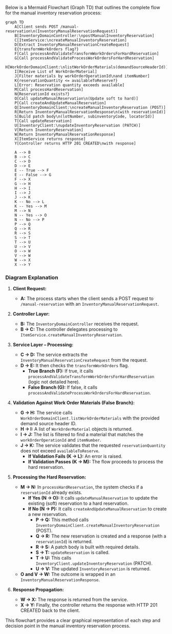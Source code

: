 Below is a Mermaid Flowchart (Graph TD) that outlines the complete flow for the manual inventory reservation process:

```mermaid
graph TD
    A[Client sends POST /manual-reservation\n(InventoryManualReservationRequest)]
    B[InventoryDomainController:\npostManualInventoryReservation]
    C[ItemService:\ncreateManualInventoryReservation]
    D[Extract InventoryManualReservationCreateRequest]
    E{transformWorkOrders flag?}
    F[Call processAndValidateTransformWorkOrdersForHardReservation]
    G[Call processAndValidateProcessWorkOrdersForHardReservation]
    H[WorkOrderDomainClient:\nlistWorkOrderMaterials(demandSourceHeaderId)]
    I[Receive List of WorkOrderMaterial]
    J[Filter materials by workOrderOperationId\nand itemNumber]
    K{reservationQuantity <= availableToReserve?}
    L[Error: Reservation quantity exceeds available]
    M[Call processHardReservation]
    N{ReservationId exists?}
    O[Call updateManualReservation\n(Update soft to hard)]
    P[Call createAndUpdateManualReservation]
    Q[InventoryDomainClient:\ncreateManualInventoryReservation (POST)]
    R[Return InventoryManualReservationResponse\n(with reservationId)]
    S[Build patch body\n(lotNumber, subinventoryCode, locatorId)]
    T[Call updateReservation]
    U[InventoryClient:\nupdateInventoryReservation (PATCH)]
    V[Return InventoryReservation]
    W[Return InventoryManualReservationResponse]
    X[ItemService returns response]
    Y[Controller returns HTTP 201 CREATED\nwith response]

    A --> B
    B --> C
    C --> D
    D --> E
    E -- True --> F
    E -- False --> G
    F --> X
    G --> H
    H --> I
    I --> J
    J --> K
    K -- No --> L
    K -- Yes --> M
    M --> N
    N -- Yes --> O
    N -- No --> P
    P --> Q
    Q --> R
    R --> S
    S --> T
    T --> U
    U --> V
    O --> W
    V --> W
    W --> X
    X --> Y
```

### Diagram Explanation

1. **Client Request:**  
   - **A:** The process starts when the client sends a POST request to `/manual-reservation` with an `InventoryManualReservationRequest`.

2. **Controller Layer:**  
   - **B:** The `InventoryDomainController` receives the request.
   - **B → C:** The controller delegates processing to `ItemService.createManualInventoryReservation`.

3. **Service Layer – Processing:**  
   - **C → D:** The service extracts the `InventoryManualReservationCreateRequest` from the request.
   - **D → E:** It then checks the `transformWorkOrders` flag.
     - **True Branch (F):** If true, it calls `processAndValidateTransformWorkOrdersForHardReservation` (logic not detailed here).
     - **False Branch (G):** If false, it calls `processAndValidateProcessWorkOrdersForHardReservation`.

4. **Validation Against Work Order Materials (False Branch):**  
   - **G → H:** The service calls `WorkOrderDomainClient.listWorkOrderMaterials` with the provided demand source header ID.
   - **H → I:** A list of `WorkOrderMaterial` objects is returned.
   - **I → J:** The list is filtered to find a material that matches the `workOrderOperationId` and `itemNumber`.
   - **J → K:** The service validates that the requested `reservationQuantity` does not exceed `availableToReserve`.
     - **If Validation Fails (K → L):** An error is raised.
     - **If Validation Passes (K → M):** The flow proceeds to process the hard reservation.

5. **Processing the Hard Reservation:**  
   - **M → N:** In `processHardReservation`, the system checks if a `reservationId` already exists.
     - **If Yes (N → O):** It calls `updateManualReservation` to update the existing (soft) reservation to a hard reservation.
     - **If No (N → P):** It calls `createAndUpdateManualReservation` to create a new reservation.
       - **P → Q:** This method calls `InventoryDomainClient.createManualInventoryReservation` (POST).
       - **Q → R:** The new reservation is created and a response (with a `reservationId`) is returned.
       - **R → S:** A patch body is built with required details.
       - **S → T:** `updateReservation` is called.
       - **T → U:** This calls `InventoryClient.updateInventoryReservation` (PATCH).
       - **U → V:** The updated `InventoryReservation` is returned.
   - **O and V → W:** The outcome is wrapped in an `InventoryManualReservationResponse`.

6. **Response Propagation:**  
   - **W → X:** The response is returned from the service.
   - **X → Y:** Finally, the controller returns the response with HTTP 201 CREATED back to the client.

This flowchart provides a clear graphical representation of each step and decision point in the manual inventory reservation process.